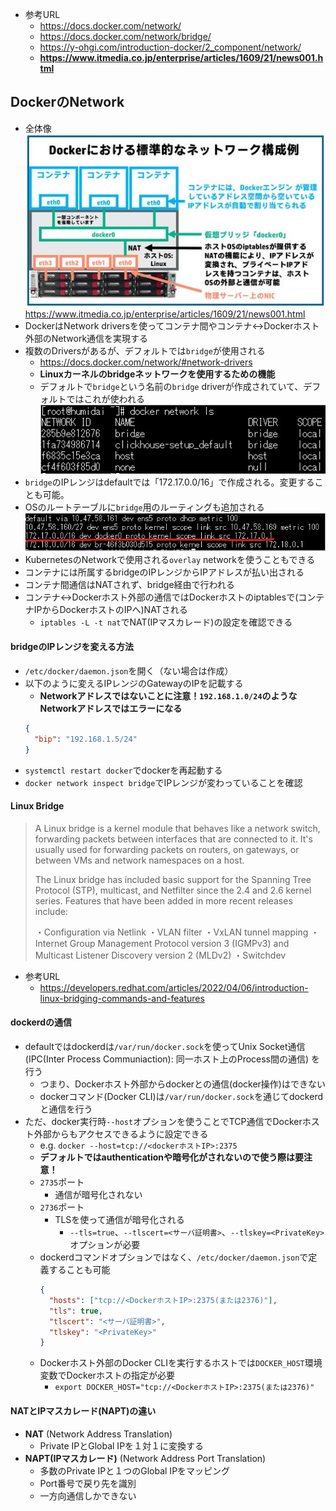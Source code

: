- 参考URL
  - https://docs.docker.com/network/
  - https://docs.docker.com/network/bridge/
  - https://y-ohgi.com/introduction-docker/2_component/network/
  - **https://www.itmedia.co.jp/enterprise/articles/1609/21/news001.html**

## DockerのNetwork
- 全体像  
  ![](image/docker_network2.jpg)
  https://www.itmedia.co.jp/enterprise/articles/1609/21/news001.html
- DockerはNetwork driversを使ってコンテナ間やコンテナ↔Dockerホスト外部のNetwork通信を実現する
- 複数のDriversがあるが、デフォルトでは`bridge`が使用される
  - https://docs.docker.com/network/#network-drivers
  - **Linuxカーネルのbridgeネットワークを使用するための機能**
  - デフォルトで`bridge`という名前の`bridge` driverが作成されていて、デフォルトではこれが使われる
    ![](image/docker_network.jpg)
- `bridge`のIPレンジはdefaultでは「172.17.0.0/16」で作成される。変更することも可能。
- OSのルートテーブルに`bridge`用のルーティングも追加される
  ![](image/docker_bridge_route_table.jpg)
- KubernetesのNetworkで使用される`overlay` networkを使うこともできる
- コンテナには所属するbridgeのIPレンジからIPアドレスが払い出される
- コンテナ間通信はNATされず、bridge経由で行われる
- コンテナ↔Dockerホスト外部の通信ではDockerホストのiptablesで(コンテナIPからDockerホストのIPへ)NATされる
  - `iptables -L -t nat`でNAT(IPマスカレード)の設定を確認できる

#### bridgeのIPレンジを変える方法
- `/etc/docker/daemon.json`を開く（ない場合は作成）
- 以下のように変えるIPレンジのGatewayのIPを記載する
  - **Networkアドレスではないことに注意！`192.168.1.0/24`のようなNetworkアドレスではエラーになる**
  ~~~json
  {
    "bip": "192.168.1.5/24"
  }
  ~~~
- `systemctl restart docker`でdockerを再起動する
- `docker network inspect bridge`でIPレンジが変わっていることを確認

#### Linux Bridge
> A Linux bridge is a kernel module that behaves like a network switch, forwarding packets between interfaces that are connected to it. It's usually used for forwarding packets on routers, on gateways, or between VMs and network namespaces on a host.
>
> The Linux bridge has included basic support for the Spanning Tree Protocol (STP), multicast, and Netfilter since the 2.4 and 2.6 kernel series. Features that have been added in more recent releases include:
>
>・Configuration via Netlink
>・VLAN filter
>・VxLAN tunnel mapping
>・Internet Group Management Protocol version 3 (IGMPv3) and Multicast Listener Discovery version 2 (MLDv2)
>・Switchdev
- 参考URL
  - https://developers.redhat.com/articles/2022/04/06/introduction-linux-bridging-commands-and-features

#### dockerdの通信
- defaultではdockerdは`/var/run/docker.sock`を使ってUnix Socket通信 (IPC(Inter Process Communiaction): 同一ホスト上のProcess間の通信) を行う
  - つまり、Dockerホスト外部からdockerとの通信(docker操作)はできない
  - dockerコマンド(Docker CLI)は`/var/run/docker.sock`を通じてdockerdと通信を行う
- ただ、docker実行時`--host`オプションを使うことでTCP通信でDockerホスト外部からもアクセスできるように設定できる
  - e.g. `docker --host=tcp://<dockerホストIP>:2375`
  - **デフォルトではauthenticationや暗号化がされないので使う際は要注意！**
  - `2735`ポート
    - 通信が暗号化されない
  - `2736`ポート
    - TLSを使って通信が暗号化される
      - `--tls=true`、`--tlscert=<サーバ証明書>`、`--tlskey=<PrivateKey>`オプションが必要
  - dockerdコマンドオプションではなく、`/etc/docker/daemon.json`で定義することも可能  
    ~~~json
    {
      "hosts": ["tcp://<DockerホストIP>:2375(または2376)"],
      "tls": true,
      "tlscert": "<サーバ証明書>",
      "tlskey": "<PrivateKey>"
    }
    ~~~
  - Dockerホスト外部のDocker CLIを実行するホストでは`DOCKER_HOST`環境変数でDockerホストの指定が必要
    - `export DOCKER_HOST="tcp://<DockerホストIP>:2375(または2376)"`

#### NATとIPマスカレード(NAPT)の違い
- **NAT** (Network Address Translation)
  - Private IPとGlobal IPを１対１に変換する
- **NAPT(IPマスカレード)** (Network Address Port Translation)
  - 多数のPrivate IPと１つのGlobal IPをマッピング
  - Port番号で戻り先を識別
  - 一方向通信しかできない